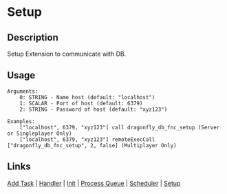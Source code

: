# Setup

## Description

Setup Extension to communicate with DB.

## Usage

```sqf
Arguments:
	0: STRING - Name host (default: "localhost")
	1: SCALAR - Port of host (default: 6379)
	2: STRING - Password of host (default: "xyz123")

Examples:
	["localhost", 6379, "xyz123"] call dragonfly_db_fnc_setup (Server or Singleplayer Only)
	["localhost", 6379, "xyz123"] remoteExecCall ["dragonfly_db_fnc_setup", 2, false] (Multiplayer Only)
```

## Links

[Add Task](main/addTask.md) |
[Handler](main/handler.md) |
[Init](main/init.md) |
[Process Queue](main/processQueue.md) |
[Scheduler](main/scheduler.md) |
[Setup](main/setup.md)
